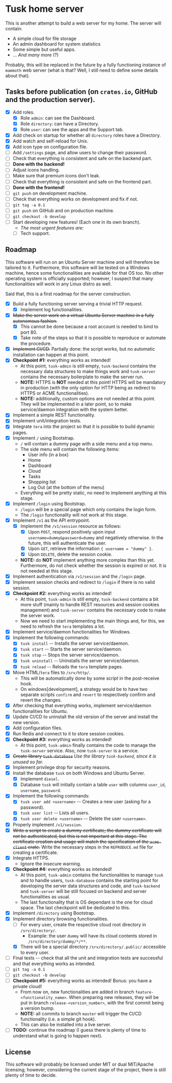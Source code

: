 # Tusk home server

This is another attempt to build a web server for my home. The server will contain:
- A simple cloud for file storage
- An admin dashboard for system statistics
- Some simple but useful apps.
- ... _And many more_ (?)

Probably, this will be replaced in the future by a fully functioning instance of `mammoth` web server (what is that?
Well, I still need to define some details about that).

## Tasks before publication (on `crates.io`, GitHub and the production server).

- [x] Add roles.
  - [x] Role `admin`: can see the Dashboard.
  - [x] Role `directory`: can have a Directory.
  - [x] Role `user`: can see the apps and the Support tab.
- [x] Add check on startup for whether all `directory` roles have a Directory.
- [x] Add watch and self-reload for Unix.
- [x] Add icon type on configuration file.
- [ ] Add `/settings` page, and allow users to change their password.
- [ ] Check that everything is consistent and safe on the backend part.
- [ ] **Done with the backend!**
- [ ] Adjust icons handling.
- [ ] Make sure that premium icons don't leak.
- [ ] Check that everything is consistent and safe on the frontend part.
- [ ] **Done with the frontend!**
- [ ] `git push` on development machine.
- [ ] Check that everything works on development and fix if not.
- [ ] `git tag -a 0.1`
- [ ] `git push` on GitHub and on production machine.
- [ ] `git checkout -b develop`
- [ ] Start developing new features! (Each one in its own branch).
  - *The most urgent features are:*
  - [ ] Tech support.

## Roadmap

This software will run on an Ubuntu Server machine and will therefore be tailored to it. Furthermore, this software
will be tested on a Windows machine, hence some functionalities are available for that OS too. No other operating
system is officially supported; however, I suspect that many functionalities will work in any Linux distro as well.

Said that, this is a first roadmap for the server construction.
- [x] Build a fully functioning server serving a trivial HTTP request.
  - [x] Implement log functionalities.
- [x] ~~Make the server work on a virtual Ubuntu Server machine in a fully autonomous fashion.~~
  - [x] This cannot be done because a root account is needed to bind to port 80. 
  - [x] Take note of the steps so that it is possible to reproduce or automate the procedure.
- [x] ~~Implement CI/CD.~~ Partially done: the script works, but no automatic installation can happen at this point. 
- [x] **Checkpoint #1:** everything works as intended!
  - At this point, `tusk-admin` is still empty, `tusk-backend` contains the necessary data structures to make things
    work and `tusk-server` contains the necessary boilerplate to make the server run.
  - **NOTE:** HTTPS is **NOT** needed at this point! HTTPS will be mandatory in production (with the only option for
    HTTP being as redirect to HTTPS or ACME functionalities).
  - **NOTE:** additionally, custom options are not needed at this point. They will be implemented in a later point,
    so to make service/daemon integration with the system better.
- [x] Implement a simple REST functionality.
- [x] Implement unit/integration tests.
- [x] Integrate `tera` into the project so that it is possible to build dynamic pages.
- [x] Implement `/` using Bootstrap.
  - `/` will contain a dummy page with a side menu and a top menu.
  - The side menu will contain the following items:
    - User info (in a box) 
    - Home
    - Dashboard
    - Cloud
    - Tasks
    - Shopping list
    - Log Out (at the bottom of the menu)
  - Everything will be pretty static, no need to implement anything at this stage.
- [x] Implement `/login` using Bootstrap.
  - `/login` will be a special page which only contains the login form.
  - The `/login` functionality will not work at this stage.
- [x] Implement `/v1` as the API entrypoint.
  - [x] Implement the `/v1/session` resource as follows:
    - [x] Upon `POST`, respond positively upon input `username=dummy&password=dummy` and negatively
      otherwise. In the future, this will authenticate the user.
    - [x] Upon `GET`, retrieve the information `{ username = "dummy" }`.
    - [x] Upon `DELETE`, delete the session cookie.
  - **NOTE:** do **NOT** implement anything more complex than this yet. Furthermore, do not check whether the session is
    expired or not. It is not needed at this stage.
- [x] Implement authentication via `/v1/session` and the `/login` page.
- [x] Implement session checks and redirect to `/login` if there is no valid session.
- [x] **Checkpoint #2:** everything works as intended!
  - At this point, `tusk-admin` is still empty, `tusk-backend` contains a bit more stuff (mainly to handle REST
    resources and session cookies management) and `tusk-server` contains the necessary code to make the server work.
  - Now we need to start implementing the main things and, for this, we need to refresh the `tera` templates a lot.
- [x] Implement service/daemon functionalities for Windows.
- [x] Implement the following commands:
  - [x] `tusk install` -- Installs the server service/daemon.
  - [x] `tusk start` -- Starts the server service/daemon.
  - [x] `tusk stop` -- Stops the server service/daemon.
  - [x] `tusk uninstall` -- Uninstalls the server service/daemon.
  - [x] `tusk reload` -- Reloads the `tera` template pages.
- [x] Move HTML/`tera` files to `/srv/http/`.
  - This will be automatically done by some script in the post-receive hook.
  - On windows[development], a strategy would be to have two separate scripts `confirm` and `revert` to respectively
    confirm and revert the changes.
- [x] After checking that everything works, implement service/daemon functionalities for Ubuntu.
- [x] Update CI/CD to uninstall the old version of the server and install the new version.
- [x] Add configuration files.
- [x] Run Redis and connect to it to store session cookies.
- [x] **Checkpoint #3:** everything works as intended!
  - At this point, `tusk-admin` finally contains the code to manage the `tusk-server` service. Also, now `tusk-server`
    is a service.
- [x] ~~Create library `tusk-database`~~ _Use the library `tusk-backend`, since it is unused so far_.
- [x] Implement privilege drop for security reasons.
- [x] Install the database `tusk` on both Windows and Ubuntu Server.
  - [x] Implement `diesel`.
  - [x] Database `tusk` will initially contain a table `user` with columns `user_id`, `username`, `password`.
- [x] Implement the following commands:
  - [x] `tusk user add <username>` -- Creates a new user (asking for a password).
  - [x] `tusk user list` -- Lists all users.
  - [x] `tusk user delete <username>` -- Delete the user `<username>`.
- [x] Properly implement `/v1/session`.
- [x] ~~Write a script to create a dummy certificate; the dummy certificate will not be authenticated, but this is not
  important at this stage. The certificate creation and usage will match the specification of the `acme-client` crate.~~
  Write the necessary steps in the `REPRODUCE.md` file for creating a certificate.
- [x] Integrate HTTPS.
  - Ignore the insecure warning.
- [x] **Checkpoint #4:** everything works as intended!
  - At this point, `tusk-admin` contains the functionalities to manage `tusk` and to handle users, `tusk-database`
    contains the starting point for developing the server data structures and code, and `tusk-backend` and `tusk-server`
    will be still focused on backend and server functionalities as usual.
  - The last functionality that is OS dependant is the one for cloud space. The last checkpoint will be dedicated to
    this.
- [x] Implement `/directory` using Bootstrap.
- [x] Implement directory browsing functionalities.
  - [ ] For every user, create the respective cloud root directory in `/srv/directory/`.
    - Example: the user `dummy` will have its cloud contents stored in `/srv/directory/dummy/*/**`.
  - [x] There will be a special directory `/srv/directory/.public/` accessible to every user.
- [ ] Final tests -- check that all the unit and integration tests are successful and that everything works as intended.
- [ ] `git tag -a 0.1`
- [ ] `git checkout -b develop`
- [ ] **Checkpoint #5:** everything works as intended! Bonus: you have a private cloud!
  - From now on, new functionalities are added in branch `feature-<functionality_name>`. When preparing new releases,
    they will be put in branch `release-<version_number>`, with the first commit being a version bump.
  - **NOTE:** all commits to branch `master` will trigger the CI/CD functionality (i.e. a simple git hook).
  - This can also be installed into a live server.
- [ ] **TODO:** continue the roadmap (I guess there is plenty of time to understand what is going to happen next).

## License

This software will probably be licensed under MIT or dual MIT/Apache licensing; however, considering the current stage
of the project, there is still plenty of time to decide.